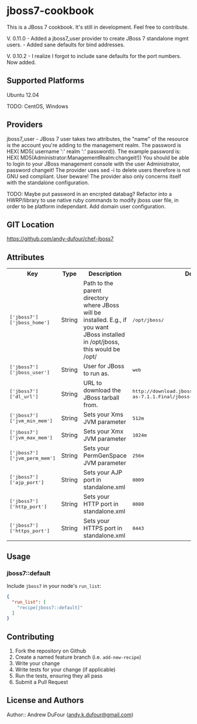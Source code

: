 # jboss7-cookbook

This is a JBoss 7 cookbook. It's still in development. Feel free to contribute.

V. 0.11.0   - Added a jboss7_user provider to create JBoss 7 standalone mgmt users. 
            - Added sane defaults for bind addresses.

V. 0.10.2   - I realize I forgot to include sane defaults for the port numbers. Now added.

## Supported Platforms

Ubuntu 12.04

TODO: CentOS, Windows

## Providers

jboss7_user - JBoss 7 user takes two attributes, the "name" of the resource is the account you're adding to the management realm. 
The password is HEX( MD5( username ':' realm ':' password)). The example password is: HEX( MD5(Administrator:ManagementRealm:changeit!))
You should be able to login to your JBoss management console with the user Administrator, password changeit!
The provider uses sed -i to delete users therefore is not GNU sed compliant. User beware!
The provider also only concerns itself with the standalone configuration.

TODO: Maybe put password in an encrpted databag?
Refactor into a HWRP/library to use native ruby commands to modify jboss user file, in order to be platform independant.
Add domain user configuration.

## GIT Location

https://github.com/andy-dufour/chef-jboss7

## Attributes

<table>
  <tr>
    <th>Key</th>
    <th>Type</th>
    <th>Description</th>
    <th>Default</th>
  </tr>
  <tr>
    <td><tt>['jboss7']['jboss_home']</tt></td>
    <td>String</td>
    <td>Path to the parent directory where JBoss will be installed. E.g., if you want JBoss installed in /opt/jboss, this would be /opt/</td>
    <td><tt>/opt/jboss/</tt></td>
  </tr>
    <tr>
    <td><tt>['jboss7']['jboss_user']</tt></td>
    <td>String</td>
    <td>User for JBoss to run as.</td>
    <td><tt>web</tt></td>
  </tr>
  <tr>
    <td><tt>['jboss7']['dl_url']</tt></td>
    <td>String</td>
    <td>URL to download the JBoss tarball from.</td>
    <td><tt>http://download.jboss.org/jbossas/7.1/jboss-as-7.1.1.Final/jboss-as-7.1.1.Final.tar.gz</tt></td>
  </tr>
  <tr>
    <td><tt>['jboss7']['jvm_min_mem']</tt></td>
    <td>String</td>
    <td>Sets your Xms JVM parameter</td>
    <td><tt>512m</tt></td>
  </tr>
  <tr>
    <td><tt>['jboss7']['jvm_max_mem']</tt></td>
    <td>String</td>
    <td>Sets your Xmx JVM parameter</td>
    <td><tt>1024m</tt></td>
  </tr>
  <tr>
    <td><tt>['jboss7']['jvm_perm_mem']</tt></td>
    <td>String</td>
    <td>Sets your PermGenSpace JVM parameter</td>
    <td><tt>256m</tt></td>
  </tr>
  <tr>
    <td><tt>['jboss7']['ajp_port']</tt></td>
    <td>String</td>
    <td>Sets your AJP port in standalone.xml</td>
    <td><tt>8009</tt></td>
  </tr>
  <tr>
    <td><tt>['jboss7']['http_port']</tt></td>
    <td>String</td>
    <td>Sets your HTTP port in standalone.xml</td>
    <td><tt>8080</tt></td>
  </tr>
  <tr>
    <td><tt>['jboss7']['https_port']</tt></td>
    <td>String</td>
    <td>Sets your HTTPS port in standalone.xml</td>
    <td><tt>8443</tt></td>
  </tr>
</table>

## Usage

### jboss7::default

Include `jboss7` in your node's `run_list`:

```json
{
  "run_list": [
    "recipe[jboss7::default]"
  ]
}
```

## Contributing

1. Fork the repository on Github
2. Create a named feature branch (i.e. `add-new-recipe`)
3. Write your change
4. Write tests for your change (if applicable)
5. Run the tests, ensuring they all pass
6. Submit a Pull Request

## License and Authors

Author:: Andrew DuFour (andy.k.dufour@gmail.com)
